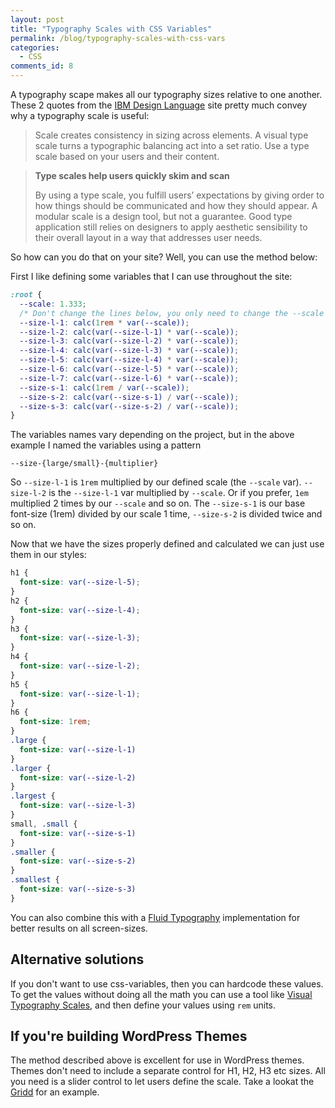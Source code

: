 ```yaml
---
layout: post
title: "Typography Scales with CSS Variables"
permalink: /blog/typography-scales-with-css-vars
categories:
  - CSS
comments_id: 8
---
```


A typography scape makes all our typography sizes relative to one another. These 2 quotes from the [IBM Design Language](https://www.ibm.com/design/v1/language/experience/visual/typography/) site pretty much convey why a typography scale is useful:

> Scale creates consistency in sizing across elements. A visual type scale turns a typographic balancing act into a set ratio. Use a type scale based on your users and their content.

> **Type scales help users quickly skim and scan**
>
> By using a type scale, you fulfill users’ expectations by giving order to how things should be communicated and how they should appear. A modular scale is a design tool, but not a guarantee. Good type application still relies on designers to apply aesthetic sensibility to their overall layout in a way that addresses user needs.

So how can you do that on your site? Well, you can use the method below:

First I like defining some variables that I can use throughout the site:
```css
:root {
  --scale: 1.333;
  /* Don't change the lines below, you only need to change the --scale above. */
  --size-l-1: calc(1rem * var(--scale));
  --size-l-2: calc(var(--size-l-1) * var(--scale));
  --size-l-3: calc(var(--size-l-2) * var(--scale));
  --size-l-4: calc(var(--size-l-3) * var(--scale));
  --size-l-5: calc(var(--size-l-4) * var(--scale));
  --size-l-6: calc(var(--size-l-5) * var(--scale));
  --size-l-7: calc(var(--size-l-6) * var(--scale));
  --size-s-1: calc(1rem / var(--scale));
  --size-s-2: calc(var(--size-s-1) / var(--scale));
  --size-s-3: calc(var(--size-s-2) / var(--scale));
}
```
The variables names vary depending on the project, but in the above example I named the variables using a pattern
```
--size-{large/small}-{multiplier}
```
So `--size-l-1` is `1rem` multiplied by our defined scale (the `--scale` var). `--size-l-2` is the `--size-l-1` var multiplied by `--scale`. Or if you prefer, `1em` multiplied 2 times by our `--scale` and so on. The `--size-s-1` is our base font-size (1rem) divided by our scale 1 time, `--size-s-2` is divided twice and so on.

Now that we have the sizes properly defined and calculated we can just use them in our styles:

```css
h1 {
  font-size: var(--size-l-5);
}
h2 {
  font-size: var(--size-l-4);
}
h3 {
  font-size: var(--size-l-3);
}
h4 {
  font-size: var(--size-l-2);
}
h5 {
  font-size: var(--size-l-1);
}
h6 {
  font-size: 1rem;
}
.large {
  font-size: var(--size-l-1)
}
.larger {
  font-size: var(--size-l-2)
}
.largest {
  font-size: var(--size-l-3)
}
small, .small {
  font-size: var(--size-s-1)
}
.smaller {
  font-size: var(--size-s-2)
}
.smallest {
  font-size: var(--size-s-3)
}
```

You can also combine this with a [Fluid Typography](/blog-fluid-typography-css-vars) implementation for better results on all screen-sizes.

## Alternative solutions

If you don't want to use css-variables, then you can hardcode these values. To get the values without doing all the math you can use a tool like [Visual Typography Scales](https://type-scale.com/), and then define your values using `rem` units.

## If you're building WordPress Themes

The method described above is excellent for use in WordPress themes. Themes don't need to include a separate control for H1, H2, H3 etc sizes. All you need is a slider control to let users define the scale. Take a lookat the [Gridd](https://wordpress.org/themes/gridd) for an example.